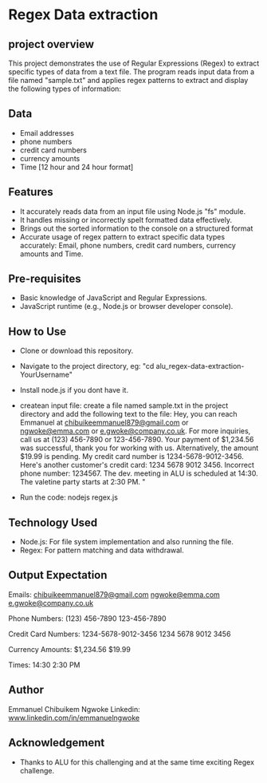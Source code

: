 # Regex Data extraction

## project overview

This project demonstrates the use of Regular Expressions (Regex) to extract specific types of data from a text file. The program reads input data from a file named "sample.txt" and applies regex patterns to extract and display the following types of information:

## Data

- Email addresses
- phone numbers
- credit card numbers
- currency amounts
- Time [12 hour and 24 hour format]

## Features

- It accurately reads data from an input file using Node.js "fs" module.
- It handles missing or incorrectly spelt formatted data effectively.
- Brings out the sorted information to the console on a structured format
- Accurate usage of regex pattern to extract specific data types accurately: Email, phone numbers, credit card numbers, currency amounts and Time.

## Pre-requisites

- Basic knowledge of JavaScript and Regular Expressions.
- JavaScript runtime (e.g., Node.js or browser developer console).

## How to Use

- Clone or download this repository.
- Navigate to the project directory, eg: "cd alu_regex-data-extraction-YourUsername"
- Install node.js if you dont have it.
- createan input file: create a file named sample.txt in the project directory and add the following text to the file: Hey, you can reach Emmanuel at chibuikeemmanuel879@gmail.com or ngwoke@emma.com or e.gwoke@company.co.uk.
  For more inquiries, call us at (123) 456-7890 or 123-456-7890.
  Your payment of $1,234.56 was successful, thank you for working with us. Alternatively, the amount $19.99 is pending.
  My credit card number is 1234-5678-9012-3456.
  Here's another customer's credit card: 1234 5678 9012 3456.
  Incorrect phone number: 1234567.
  The dev. meeting in ALU is scheduled at 14:30.
  The valetine party starts at 2:30 PM. "

- Run the code: nodejs regex.js

## Technology Used

- Node.js: For file system implementation and also running the file.
- Regex: For pattern matching and data withdrawal.

## Output Expectation

Emails:
chibuikeemmanuel879@gmail.com
ngwoke@emma.com
e.gwoke@company.co.uk

Phone Numbers:
(123) 456-7890
123-456-7890

Credit Card Numbers:
1234-5678-9012-3456
1234 5678 9012 3456

Currency Amounts:
$1,234.56
$19.99

Times:
14:30
2:30 PM

## Author

Emmanuel Chibuikem Ngwoke
Linkedin: www.linkedin.com/in/emmanuelngwoke

## Acknowledgement

- Thanks to ALU for this challenging and at the same time exciting Regex challenge.
